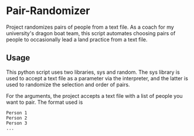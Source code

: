 # Pair-Randomizer
Project randomizes pairs of people from a text file. As a coach for my university's dragon boat team, this script automates choosing pairs of people to occasionally lead a land practice from a text file.

## Usage
This python script uses two libraries, sys and random. The sys library is used to accept a text file as a parameter via the interpreter, and the latter is used to randomize the selection and order of pairs.

For the arguments, the project accepts a text file with a list of people you want to pair. The format used is
```
Person 1
Person 2
Person 3
...
```


